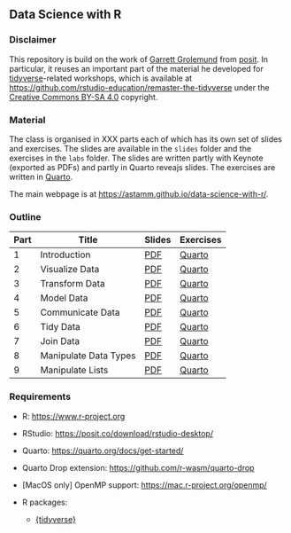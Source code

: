 ## Data Science with R

### Disclaimer

This repository is build on the work of [Garrett
Grolemund](https://www.linkedin.com/in/garrett-grolemund-49328411/) from
[posit](https://posit.co). In particular, it reuses an important part of the
material he developed for [tidyverse](https://www.tidyverse.org)-related
workshops, which is available at
<https://github.com/rstudio-education/remaster-the-tidyverse> under the
[Creative Commons BY-SA 4.0](https://creativecommons.org/licenses/by-sa/4.0/)
copyright.

### Material

The class is organised in XXX parts each of which has its own set of slides and
exercises. The slides are available in the `slides` folder and the exercises in
the `labs` folder. The slides are written partly with Keynote (exported as PDFs)
and partly in Quarto reveajs slides. The exercises are written in
[Quarto](https://quarto.org).

The main webpage is at <https://astamm.github.io/data-science-with-r/>.

### Outline

| Part | Title | Slides | Exercises |
|------|-------|--------|-----------|
| 1    | Introduction | [PDF](01_Introduction/01-Introduction-Slides.pdf) | [Quarto](01_Introduction/01-Introduction-Exercises.qmd) |
| 2    | Visualize Data | [PDF](slides/02-visualize-data.pdf) | [Quarto](labs/02-visualize-data.Rmd) |
| 3    | Transform Data | [PDF](slides/03-transform-data.pdf) | [Quarto](labs/03-transform-data.Rmd) |
| 4    | Model Data | [PDF](slides/04-model-data.pdf) | [Quarto](labs/04-model-data.Rmd) |
| 5    | Communicate Data | [PDF](slides/05-communicate-data.pdf) | [Quarto](labs/05-communicate-data.Rmd) |
| 6    | Tidy Data | [PDF](slides/06-tidy-data.pdf) | [Quarto](labs/06-tidy-data.Rmd) |
| 7    | Join Data | [PDF](slides/07-join-data.pdf) | [Quarto](labs/07-join-data.Rmd) |
| 8    | Manipulate Data Types | [PDF](slides/08-manipulate-data-types.pdf) | [Quarto](labs/08-manipulate-data-types.Rmd) |
| 9    | Manipulate Lists | [PDF](slides/09-manipulate-lists.pdf) | [Quarto](labs/09-manipulate-lists.Rmd) |

### Requirements

- R: <https://www.r-project.org>
- RStudio: <https://posit.co/download/rstudio-desktop/>
- Quarto: <https://quarto.org/docs/get-started/>
- Quarto Drop extension: <https://github.com/r-wasm/quarto-drop>
- [MacOS only] OpenMP support: <https://mac.r-project.org/openmp/>
- R packages: 

    - [{tidyverse}](https://www.tidyverse.org)
